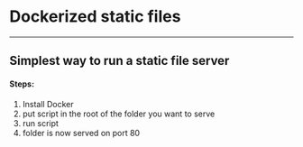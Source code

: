 # Dockerized static files 
<hr>

## Simplest way to run a static file server
#### Steps:
1. Install Docker
2. put script in the root of the folder you want to serve
3. run script
4. folder is now served on port 80
